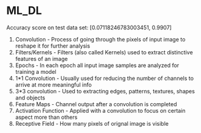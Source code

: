 # ML_DL
Accuracy score on test data set: [0.07118246783003451, 0.9907]

1. Convolution - Process of going through the pixels of input image to reshape it for further analysis
2. Filters/Kernels - Filters (also called Kernels) used to extract distinctive features of an image
3. Epochs - In each epoch all input image samples are analyzed for training a model
4. 1*1 Convolution - Usually used for reducing the number of channels to arrive at more meaningful info
5. 3*3 convolution - Used to extracting edges, patterns, textures, shapes and objects
6. Feature Maps - Channel output after a convolution is completed
7. Activation Function - Applied with a convolution to focus on certain aspect more than others
8. Receptive Field - How many pixels of orignal image is visible 
